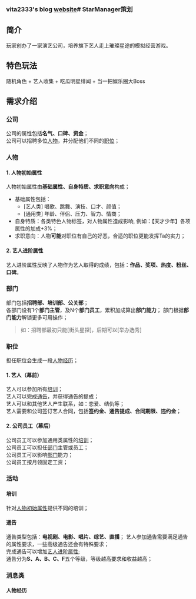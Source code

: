 ### vita2333's blog [website](https://vita2333.github.io/blog/)# StarManager策划

## 简介

玩家创办了一家演艺公司，培养旗下艺人走上璀璨星途的模拟经营游戏。

## 特色玩法

随机角色 + 艺人收集 + 吃瓜明星绯闻 + 当一把娱乐圈大Boss

## 需求介绍

### 公司

公司的属性包括**名气、口碑、资金**；  
公司可以招聘多位[人物](#人物)，并分配他们不同的[职位](#职位)；  

### 人物

#### 1. 人物初始属性

人物初始属性由**基础属性、自身特质、求职意向**构成；  

- 基础属性包括：
  - [艺人类] 唱歌、跳舞、演技、口才、颜值；
  - [通用类] 年龄、伴侣、压力、智力、情商；  
- 自身特质：各类特色人物标签，对人物属性造成影响, 例如：【天才少年】各项属性的加成+3%；
- 求职意向：人物**可能**对职位有自己的好恶，合适的职位更能发挥Ta的实力；

#### 2. 艺人进阶属性

艺人进阶属性反映了人物作为艺人取得的成绩，包括：**作品、奖项、热度、粉丝、口碑**。

### 部门

部门包括**招聘部、培训部、公关部**；  
各部门设有1个**部门主管**，及N个**部门员工**，累积加成算出**部门能力**；
部门根据**部门能力**解锁更多可用操作；  
> 如：招聘部最初只能[街头星探]，后期可以[举办选秀]

### 职位

担任职位会生成一段[人物经历](人物经历)；

#### 1. 艺人（幕前）

艺人可以参加所有[培训](#培训)；  
艺人可以完成[通告](#通告)，并获得通告的提成；  
艺人可以和其他艺人产生联系，如：恋爱、结仇等；  
艺人需要和公司签订艺人合同，包括**签约金、通告提成、合同期限、违约金**；

#### 2. 公司员工（幕后）

公司员工可以参加通用类属性的[培训](#培训)；  
公司员工可以担任[部门](#部门)主管或员工；  
公司员工可以影响[部门](#部门)能力；  
公司员工按月领固定工资；

### 活动

#### 培训

针对[人物初始属性](#人物初始属性)提供不同的培训；

#### 通告

通告类型包括：**电视剧、电影、唱片、综艺、直播**；
艺人参加通告需要满足通告的属性要求，一些高级通告还会有特殊要求；  
完成通告可以增加[艺人进阶属性](艺人进阶属性);  
通告分为**S、A、B、C、F**五个等级，等级越高要求和收益越高；  

### 消息类

#### 人物经历

